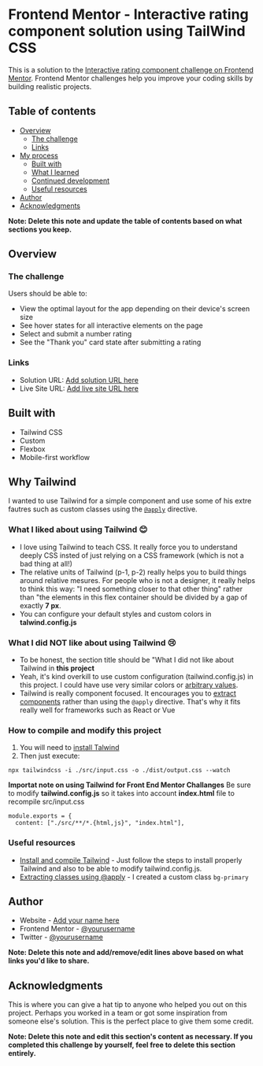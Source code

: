 # Frontend Mentor - Interactive rating component solution using TailWind CSS

This is a solution to the [Interactive rating component challenge on Frontend Mentor](https://www.frontendmentor.io/challenges/interactive-rating-component-koxpeBUmI). Frontend Mentor challenges help you improve your coding skills by building realistic projects.

## Table of contents

- [Overview](#overview)
  - [The challenge](#the-challenge)
  - [Links](#links)
- [My process](#my-process)
  - [Built with](#built-with)
  - [What I learned](#what-i-learned)
  - [Continued development](#continued-development)
  - [Useful resources](#useful-resources)
- [Author](#author)
- [Acknowledgments](#acknowledgments)

**Note: Delete this note and update the table of contents based on what sections you keep.**

## Overview

### The challenge

Users should be able to:

- View the optimal layout for the app depending on their device's screen size
- See hover states for all interactive elements on the page
- Select and submit a number rating
- See the "Thank you" card state after submitting a rating

### Links

- Solution URL: [Add solution URL here](https://your-solution-url.com)
- Live Site URL: [Add live site URL here](https://your-live-site-url.com)

## Built with

- Tailwind CSS
- Custom
- Flexbox
- Mobile-first workflow

## Why Tailwind

I wanted to use Tailwind for a simple component and use some of his extre fautres such as custom classes using the [`@apply`](https://tailwindcss.com/docs/reusing-styles#extracting-classes-with-apply) directive.

### What I liked about using Tailwind 😊

- I love using Tailwind to teach CSS. It really force you to understand deeply CSS insted of just relying on a CSS framework (which is not a bad thing at all!)
- The relative units of Tailwind (p-1, p-2) really helps you to build things around relative mesures. For people who is not a designer, it really helps to think this way: "I need something closer to that other thing" rather than "the elements in this flex container should be divided by a gap of exactly **7 px**.
- You can configure your default styles and custom colors in **talwind.config.js**

### What I did NOT like about using Tailwind 😢

- To be honest, the section title should be "What I did not like about Tailwind in **this project**
- Yeah, it's kind overkill to use custom configuration (tailwind.config.js) in this project. I could have use very similar colors or [arbitrary values](https://tailwindcss.com/docs/adding-custom-styles#using-arbitrary-values).
- Tailwind is really component focused. It encourages you to [extract components](https://tailwindcss.com/docs/reusing-styles#extracting-components-and-partials) rather than using the `@apply` directive. That's why it fits really well for frameworks such as React or Vue

### How to compile and modify this project

1. You will need to [install Talwind](https://tailwindcss.com/docs/installation)
2. Then just execute:

```
npx tailwindcss -i ./src/input.css -o ./dist/output.css --watch
```

**Importat note on using Tailwind for Front End Mentor Challanges**
Be sure to modify **tailwind.config.js** so it takes into account **index.html** file to recompile src/input.css

```
module.exports = {
  content: ["./src/**/*.{html,js}", "index.html"],
```

### Useful resources

- [Install and compile Tailwind](https://tailwindcss.com/docs/installation) - Just follow the steps to install properly Tailwind and also to be able to modify tailwind.config.js.
- [Extracting classes using @apply](hhttps://tailwindcss.com/docs/reusing-styles#extracting-classes-with-apply) - I created a custom class `bg-primary`

## Author

- Website - [Add your name here](https://www.your-site.com)
- Frontend Mentor - [@yourusername](https://www.frontendmentor.io/profile/yourusername)
- Twitter - [@yourusername](https://www.twitter.com/yourusername)

**Note: Delete this note and add/remove/edit lines above based on what links you'd like to share.**

## Acknowledgments

This is where you can give a hat tip to anyone who helped you out on this project. Perhaps you worked in a team or got some inspiration from someone else's solution. This is the perfect place to give them some credit.

**Note: Delete this note and edit this section's content as necessary. If you completed this challenge by yourself, feel free to delete this section entirely.**
